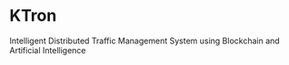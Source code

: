 # KTron
Intelligent Distributed Traffic Management System using Blockchain and Artificial Intelligence

